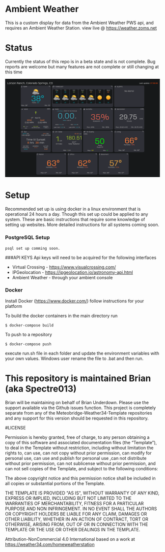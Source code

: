 # Ambient Weather

This is a custom display for data from the Ambient Weather PWS api, and requires an Ambient Weather Station. view live @ https://weather.zoms.net

# Status
Currently the status of this repo is in a beta state and is not complete. Bug reports are welcome but many features are not complete or still changing at this time 

![GitHub Logo](image.png)

# Setup
Recommended set up is  using docker in a linux environment that is operational 24 hours a day. Though this set up could be applied to any system. 
These are basic instructions that require some knowledge of setting up websites. More detailed instructions for all systems coming soon.

### PostgreSQL Setup
	
    psql set up comming soon. 

###API KEYS
Api keys will need to be acquired for the following interfaces

- Virtual Crossing - https://www.visualcrossing.com/
- IPGeolocation - https://ipgeolocation.io/astronomy-api.html
- Ambient Weather - through your ambient console

### Docker

Install Docker (https://www.docker.com/) follow instructions for your platform

To build the docker containers in the main directory run  

```$bash
$ docker-compose build
```

To push to a repository 

 ```$bash
 $ docker-compose push
 ```

execute run.sh file in each folder and update the environment variables with your own values. Windows user rename the file to .bat and then run.


# This repository is maintained Brian (aka Spectre013)

Brian will be maintaining on behalf of Brian Underdown.
Please use the support available via the Github issues function. This project is completely separate from any of the Meteobridge-Weather34-Template repositories and any support for this version should be requested in this repository.  


#LICENSE
<!--
Copyright (c) 2019-2023 by Brian Paulson (https://weather.zoms.net) JS/SQL/HTML/CSS/SVG
-->
Permission is hereby granted, free of charge, to any person obtaining a copy of this software and associated documentation files (the “Template”), to deal in the Template without restriction, including without limitation the rights to, can use, can not copy without prior permission, can modify for personal use, can use and publish for personal use ,can not distribute without prior permission, can not sublicense without prior permission, and can not sell copies of the Template, and subject to the following conditions:

The above copyright notice and this permission notice shall be included in all copies or substantial portions of the Template.

THE TEMPLATE IS PROVIDED "AS IS", WITHOUT WARRANTY OF ANY KIND, EXPRESS OR IMPLIED, INCLUDING BUT NOT LIMITED TO THE WARRANTIES OF MERCHANTABILITY, FITNESS FOR A PARTICULAR PURPOSE AND NON INFRINGEMENT. IN NO EVENT SHALL THE AUTHORS OR COPYRIGHT HOLDERS BE LIABLE FOR ANY CLAIM, DAMAGES OR OTHER LIABILITY, WHETHER IN AN ACTION OF CONTRACT, TORT OR OTHERWISE, ARISING FROM, OUT OF OR IN CONNECTION WITH THE TEMPLATE OR THE USE OR OTHER DEALINGS IN THE TEMPLATE.


Attribution-NonCommercial 4.0 International based on a work at https://weather34.com/homeweatherstation

